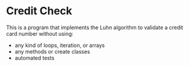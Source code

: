 # Credit Check

This is a program that implements the Luhn algorithm to validate a credit card number without using:

* any kind of loops, iteration, or arrays
* any methods or create classes
* automated tests

